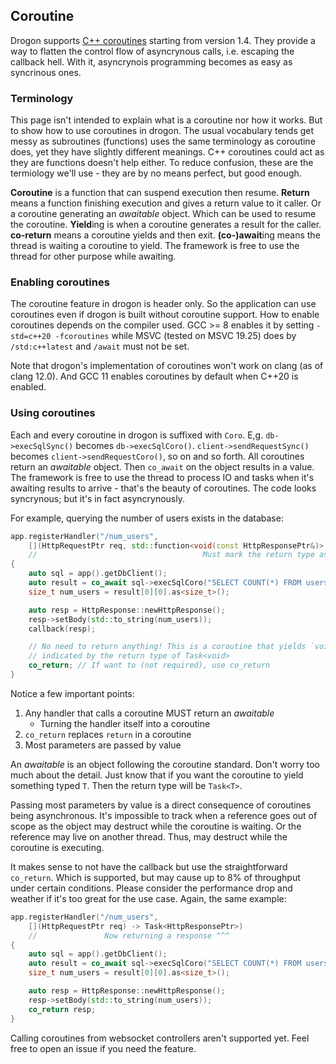 ## Coroutine

Drogon supports [C++ coroutines][1] starting from version 1.4. They provide a way to flatten the control flow of asyncrynous calls, i.e. escaping the callback hell. With it, asyncrynois programming becomes as easy as syncrinous ones.

### Terminology

This page isn't intended to explain what is a coroutine nor how it works. But to show how to use coroutines in drogon. The usual vocabulary tends get messy as subroutines (functions) uses the same terminology as coroutine does, yet they have slightly different meanings. C++ coroutines could act as they are functions doesn't help either. To reduce confusion, these are the termiology we'll use - they are by no means perfect, but good enough.

**Coroutine** is a function that can suspend execution then resume.
**Return** means a function finishing execution and gives a return value to it caller. Or a coroutine generating an _awaitable_ object. Which can be used to resume the coroutine.
**Yield**ing is when a coroutine generates a result for the caller.
**co-return** means a coroutine yields and then exit.
**(co-)await**ing means the thread is waiting a coroutine to yield. The framework is free to use the thread for other purpose while awaiting.

### Enabling coroutines

The coroutine feature in drogon is header only. So the application can use coroutines even if drogon is built without coroutine support. How to enable coroutines depends on the compiler used. GCC >= 8 enables it by setting `-std=c++20 -fcoroutines` while MSVC (tested on MSVC 19.25) does by `/std:c++latest` and `/await` must not be set.

Note that drogon's implementation of coroutines won't work on clang (as of clang 12.0). And GCC 11 enables coroutines by default when C++20 is enabled.

### Using coroutines

Each and every coroutine in drogon is suffixed with `Coro`. E,g. `db->execSqlSync()` becomes `db->execSqlCoro()`. `client->sendRequestSync()`  becomes `client->sendRequestCoro()`, so on and so forth. All coroutines return an _awaitable_ object. Then `co_await` on the object results in a value. The framework is free to use the thread to process IO and tasks when it's awaiting results to arrive - that's the beauty of coroutines. The code looks syncrynous; but it's in fact asyncrynously.

For example, querying the number of users exists in the database:

```c++
app.registerHandler("/num_users",
    [](HttpRequestPtr req, std::function<void(const HttpResponsePtr&)> callback) -> Task<>
    //                                     Must mark the return type as an _awaitable_ ^^^
{
    auto sql = app().getDbClient();
    auto result = co_await sql->execSqlCoro("SELECT COUNT(*) FROM users;");
    size_t num_users = result[0][0].as<size_t>();

    auto resp = HttpResponse::newHttpResponse();
    resp->setBody(std::to_string(num_users));
    callback(resp);

    // No need to return anything! This is a coroutine that yields `void`. Which is
    // indicated by the return type of Task<void>
    co_return; // If want to (not required), use co_return
}
```

Notice a few important points:
 1. Any handler that calls a coroutine MUST return an _awaitable_
    * Turning the handler itself into a coroutine
 2. `co_return` replaces `return` in a coroutine
 3. Most parameters are passed by value

An _awaitable_ is an object following the coroutine standard. Don't worry too much about the detail. Just know that if you want the coroutine to yield something typed `T`. Then the return type will be `Task<T>`.

Passing most parameters by value is a direct consequence of coroutines being asynchronous. It's impossible to track when a reference goes out of scope as the object may destruct while the coroutine is waiting. Or the reference may live on another thread. Thus, may destruct while the coroutine is executing.

It makes sense to not have the callback but use the straightforward `co_return`. Which is supported, but may cause up to 8% of throughput under certain conditions. Please consider the performance drop and weather if it's too great for the use case. Again, the same example:

```c++
app.registerHandler("/num_users",
    [](HttpRequestPtr req) -> Task<HttpResponsePtr>)
    //               Now returning a response ^^^
{
    auto sql = app().getDbClient();
    auto result = co_await sql->execSqlCoro("SELECT COUNT(*) FROM users;");
    size_t num_users = result[0][0].as<size_t>();

    auto resp = HttpResponse::newHttpResponse();
    resp->setBody(std::to_string(num_users));
    co_return resp;
}
```

Calling coroutines from websocket controllers aren't supported yet. Feel free to open an issue if you need the feature.

[1]: https://en.cppreference.com/w/cpp/language/coroutines

